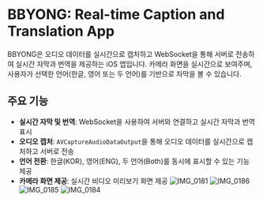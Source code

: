 # BBYONG: Real-time Caption and Translation App

BBYONG은 오디오 데이터를 실시간으로 캡처하고 WebSocket을 통해 서버로 전송하여 실시간 자막과 번역을 제공하는 iOS 앱입니다.
카메라 화면을 실시간으로 보여주며, 사용자가 선택한 언어(한글, 영어 또는 두 언어)를 기반으로 자막을 볼 수 있습니다.

## 주요 기능

- **실시간 자막 및 번역**: WebSocket을 사용하여 서버와 연결하고 실시간 자막과 번역 표시
- **오디오 캡처**: `AVCaptureAudioDataOutput`을 통해 오디오 데이터를 실시간으로 캡처하고 서버로 전송
- **언어 전환**: 한글(KOR), 영어(ENG), 두 언어(Both)를 동시에 표시할 수 있는 기능 제공
- **카메라 화면 제공**: 실시간 비디오 미리보기 화면 제공
![IMG_0181](https://github.com/user-attachments/assets/4648d031-ef95-43bb-9752-f766be622642)
![IMG_0186](https://github.com/user-attachments/assets/db349988-6207-49aa-90d9-ea5fdee322b5)
![IMG_0185](https://github.com/user-attachments/assets/e1905156-b8f3-48d3-a30e-7d397751ed8d)
![IMG_0184](https://github.com/user-attachments/assets/bb912164-6a9b-47fa-8b5f-84affff91087)
